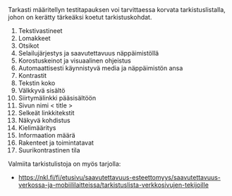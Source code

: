 ##

Tarkasti määritellyn testitapauksen voi tarvittaessa korvata tarkistuslistalla, johon on kerätty tärkeäksi koetut tarkistuskohdat.



1. Tekstivastineet
2. Lomakkeet
3. Otsikot
4. Selailujärjestys ja saavutettavuus näppäimistöllä
5. Korostuskeinot ja visuaalinen ohjeistus
6. Automaattisesti käynnistyvä media ja näppäimistön ansa
7. Kontrastit
8. Tekstin koko
9. Välkkyvä sisältö
10. Siirtymälinkki pääsisältöön
11. Sivun nimi < title >
12. Selkeät linkkitekstit
13. Näkyvä kohdistus
14. Kielimääritys
15. Informaation määrä
16. Rakenteet ja toimintatavat
17. Suurikontrastinen tila



Valmiita tarkistulistoja on myös tarjolla:

* https://nkl.fi/fi/etusivu/saavutettavuus-esteettomyys/saavutettavuus-verkossa-ja-mobiililaitteissa/tarkistuslista-verkkosivujen-tekijoille

